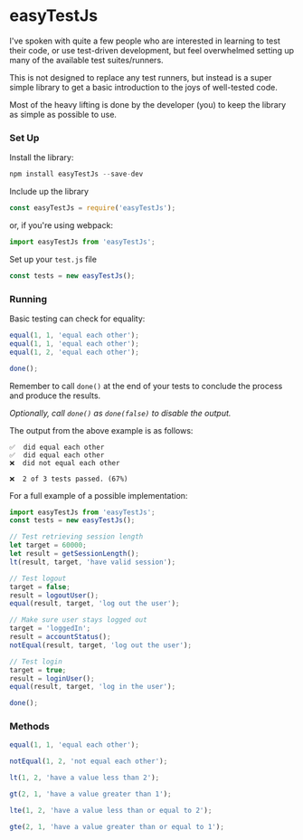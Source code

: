 # easyTestJs
I've spoken with quite a few people who are interested in learning to test their code, or use test-driven development, but feel overwhelmed setting up many of the available test suites/runners. 

This is not designed to replace any test runners, but instead is a super simple library to get a basic introduction to the joys of well-tested code.

Most of the heavy lifting is done by the developer (you) to keep the library as simple as possible to use.

### Set Up

Install the library:
```js
npm install easyTestJs --save-dev
```

Include up the library
```js
const easyTestJs = require('easyTestJs');
```
or, if you're using webpack:
```js
import easyTestJs from 'easyTestJs';
```

Set up your `test.js` file
```js
const tests = new easyTestJs();
```

### Running

Basic testing can check for equality:
```js
equal(1, 1, 'equal each other');
equal(1, 1, 'equal each other');
equal(1, 2, 'equal each other');

done();
```
Remember to call `done()` at the end of your tests to conclude the process and produce the results.

*Optionally, call `done()` as `done(false)` to disable the output.*

The output from the above example is as follows:
```
✅  did equal each other
✅  did equal each other
❌  did not equal each other

❌  2 of 3 tests passed. (67%)
```


For a full example of a possible implementation:

```js
import easyTestJs from 'easyTestJs';
const tests = new easyTestJs();

// Test retrieving session length
let target = 60000;
let result = getSessionLength();
lt(result, target, 'have valid session');

// Test logout
target = false;
result = logoutUser();
equal(result, target, 'log out the user');

// Make sure user stays logged out
target = 'loggedIn';
result = accountStatus();
notEqual(result, target, 'log out the user');

// Test login
target = true;
result = loginUser();
equal(result, target, 'log in the user');

done();
```

### Methods

```js
equal(1, 1, 'equal each other');
```
```js
notEqual(1, 2, 'not equal each other');
```
```js
lt(1, 2, 'have a value less than 2');
```
```js
gt(2, 1, 'have a value greater than 1');
```
```js
lte(1, 2, 'have a value less than or equal to 2');
```
```js
gte(2, 1, 'have a value greater than or equal to 1');
```